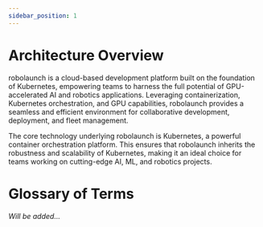 ```yaml
---
sidebar_position: 1
---
```


# Architecture Overview
robolaunch is a cloud-based development platform built on the foundation of Kubernetes, empowering teams to harness the full potential of GPU-accelerated AI and robotics applications. Leveraging containerization, Kubernetes orchestration, and GPU capabilities, robolaunch provides a seamless and efficient environment for collaborative development, deployment, and fleet management.

The core technology underlying robolaunch is Kubernetes, a powerful container orchestration platform. This ensures that robolaunch inherits the robustness and scalability of Kubernetes, making it an ideal choice for teams working on cutting-edge AI, ML, and robotics projects.

# Glossary of Terms
*Will be added...*
